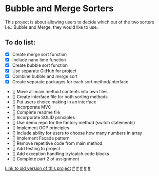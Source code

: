 # Bubble and Merge Sorters

This project is about allowing users to decide which out of the two sorters i.e.: Bubble and Merge, they would like to use.
## To do list:
- [x] Create merge sort function
- [x] Include nano time function
- [x] Create bubble sort function
- [x] Use separate GitHub for project
- [x] Combine bubble and merge sort
- [x] Create separate packages for each sort method/interface
- [] Move all main method contents into own files
- [] Create interface file for both sorting methods
- [] Put users choice making in an interface
- [] Incorporate MVC
- [] Complete readme file
- [] Incorporate SOLID principles
- [] Use demo repo for the factory method (switch statements)
- [] Implement OOP principles
- [] Include ability for users to choose how many numbers in array
- [] Implement Facade pattern
- [] Remove repetitive code from main method
- [] Add testing to project
- [] Add exception handling try/catch code blocks
- [] Complete part 2 of assignment





[Link to old version of this project](https://github.com/VioletViolaVi/bubbleAndMergeSort)
[#](https://www.tutorialspoint.com/generate-a-random-array-of-integers-in-java)
[#](https://www.geeksforgeeks.org/merge-sort/)
[#](https://www.geeksforgeeks.org/bubble-sort/)
[#](https://www.w3schools.com/java/showjava.asp?filename=demo_api_scanner)
[#](https://www.w3schools.com/java/java_user_input.asp)
